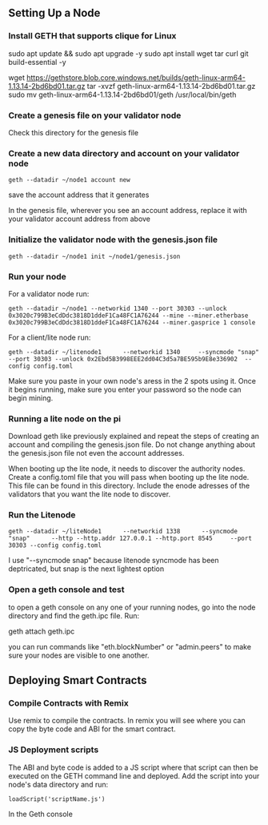 ## Setting Up a Node


### Install GETH that supports clique for Linux

sudo apt update && sudo apt upgrade -y
sudo apt install wget tar curl git build-essential -y

wget https://gethstore.blob.core.windows.net/builds/geth-linux-arm64-1.13.14-2bd6bd01.tar.gz
tar -xvzf geth-linux-arm64-1.13.14-2bd6bd01.tar.gz
sudo mv geth-linux-arm64-1.13.14-2bd6bd01/geth /usr/local/bin/geth

### Create a genesis file on your validator node 

Check this directory for the genesis file

### Create a new data directory and account on your validator node 
```
geth --datadir ~/node1 account new
```
save the account address that it generates

In the genesis file, wherever you see an account address, replace it with your validator account address from above 

### Initialize the validator node with the genesis.json file
```
geth --datadir ~/node1 init ~/node1/genesis.json
```

### Run your node 
For a validator node run:
```
geth --datadir ~/node1 --networkid 1340 --port 30303 --unlock 0x3020c799B3eCdDdc3818D1ddeF1Ca48FC1A76244 --mine --miner.etherbase 0x3020c799B3eCdDdc3818D1ddeF1Ca48FC1A76244 --miner.gasprice 1 console
```
For a client/lite node run: 
```
geth --datadir ~/litenode1      --networkid 1340     --syncmode "snap" --port 30303 --unlock 0x2Ebd5B3998EEE2dd04C3d5a7BE595b9E8e336902  --config config.toml
```

Make sure you paste in your own node's aress in the 2 spots using it. Once it begins running, make sure you enter your password so the node can begin mining. 

### Running a lite node on the pi

Download geth like previously explained and repeat the steps of creating an account and compiling the genesis.json file. Do not change anything about the genesis.json file not even the account addresses.

When booting up the lite node, it needs to discover the authority nodes. Create a config.toml file that you will pass when booting up the lite node. This file can be found in this directory. Include the enode adresses of the validators that you want the lite node to discover. 

### Run the Litenode
```
geth --datadir ~/liteNode1      --networkid 1338      --syncmode "snap"      --http --http.addr 127.0.0.1 --http.port 8545     --port 30303 --config config.toml
```
I use "--syncmode snap" because litenode syncmode has been deptricated, but snap is the next lightest option


### Open a geth console and test
to open a geth console on any one of your running nodes, go into the node directory and find the geth.ipc file. Run:

geth attach geth.ipc

you can run commands like "eth.blockNumber" or "admin.peers" to make sure your nodes are visible to one another. 



## Deploying Smart Contracts 

### Compile Contracts with Remix
Use remix to compile the contracts. In remix you will see where you can copy the byte code and ABI for the smart contract. 

### JS Deployment scripts
The ABI and byte code is added to a JS script where that script can then be executed on the GETH command line and deployed. Add the script into your node's data directory and run:
```
loadScript('scriptName.js') 
```
In the Geth console 